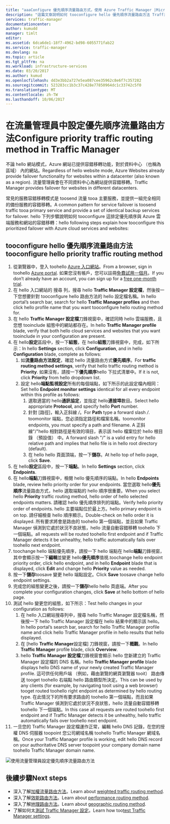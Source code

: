 ```yaml
---
title: "aaaConfigure 優先順序流量路由方式，使用 Azure Traffic Manager |Microsoft 文件"
description: "這篇文章說明如何 tooconfigure hello 優先順序流量路由方法 Traffic Manager 中"
services: traffic-manager
documentationcenter: 
author: kumudd
manager: timlt
editor: 
ms.assetid: 6dca6de1-18f7-4962-bd98-6055771fab22
ms.service: traffic-manager
ms.devlang: na
ms.topic: article
ms.tgt_pltfrm: na
ms.workload: infrastructure-services
ms.date: 03/20/2017
ms.author: kumud
ms.openlocfilehash: dd3e3bb2a727e5ea087cee35962c8e6f7c357282
ms.sourcegitcommit: 523283cc1b3c37c428e77850964dc1c33742c5f0
ms.translationtype: MT
ms.contentlocale: zh-TW
ms.lasthandoff: 10/06/2017
---
```

# <a name="configure-priority-traffic-routing-method-in-traffic-manager"></a><span data-ttu-id="6deab-103">在流量管理員中設定優先順序流量路由方法</span><span class="sxs-lookup"><span data-stu-id="6deab-103">Configure priority traffic routing method in Traffic Manager</span></span>

<span data-ttu-id="6deab-104">不論 hello 網站模式，Azure 網站已提供容錯移轉功能，對於資料中心 （也稱為區域） 內的網站。</span><span class="sxs-lookup"><span data-stu-id="6deab-104">Regardless of hello website mode, Azure Websites already provide failover functionality for websites within a datacenter (also known as a region).</span></span> <span data-ttu-id="6deab-105">流量管理員會在不同資料中心為網站提供容錯移轉。</span><span class="sxs-lookup"><span data-stu-id="6deab-105">Traffic Manager provides failover for websites in different datacenters.</span></span>

<span data-ttu-id="6deab-106">常見的服務容錯移轉模式是 toosend 流量 tooa 主要服務，並提供一組完全相同的備份服務的容錯移轉。</span><span class="sxs-lookup"><span data-stu-id="6deab-106">A common pattern for service failover is toosend traffic tooa primary service and provide a set of identical backup services for failover.</span></span> <span data-ttu-id="6deab-107">hello 下列步驟說明如何 tooconfigure 這排定優先順序與 Azure 雲端服務和網站的容錯移轉：</span><span class="sxs-lookup"><span data-stu-id="6deab-107">hello following steps explain how tooconfigure this prioritized failover with Azure cloud services and websites:</span></span>

## <a name="tooconfigure-hello-priority-traffic-routing-method"></a><span data-ttu-id="6deab-108">tooconfigure hello 優先順序流量路由方法</span><span class="sxs-lookup"><span data-stu-id="6deab-108">tooconfigure hello priority traffic routing method</span></span>

1. <span data-ttu-id="6deab-109">從瀏覽器中，登入 toohello [Azure 入口網站](http://portal.azure.com)。</span><span class="sxs-lookup"><span data-stu-id="6deab-109">From a browser, sign in toohello [Azure portal](http://portal.azure.com).</span></span> <span data-ttu-id="6deab-110">如果您沒有帳戶，您可以註冊[免費試用一個月](https://azure.microsoft.com/free/)。</span><span class="sxs-lookup"><span data-stu-id="6deab-110">If you don’t already have an account, you can sign up for a [free one-month trial](https://azure.microsoft.com/free/).</span></span> 
2. <span data-ttu-id="6deab-111">在 hello 入口網站的 搜尋 列，搜尋 hello **Traffic Manager 設定檔**，然後按一下您想要針對 tooconfigure hello 路由方法的 hello 設定檔名稱。</span><span class="sxs-lookup"><span data-stu-id="6deab-111">In hello portal’s search bar, search for hello **Traffic Manager profiles** and then click hello profile name that you want tooconfigure hello routing method for.</span></span>
3. <span data-ttu-id="6deab-112">在 hello **Traffic Manager 設定檔**刀鋒視窗中，確認同時 hello 雲端服務，且您想 tooinclude 組態中的網站都存在。</span><span class="sxs-lookup"><span data-stu-id="6deab-112">In hello **Traffic Manager profile** blade, verify that both hello cloud services and websites that you want tooinclude in your configuration are present.</span></span>
4. <span data-ttu-id="6deab-113">在 hello**設定**區段中，按一下**組態**，在 hello**組態**刀鋒視窗中，完成，如下所示：</span><span class="sxs-lookup"><span data-stu-id="6deab-113">In hello **Settings** section, click **Configuration**, and in hello **Configuration** blade, complete as follows:</span></span>
    1. <span data-ttu-id="6deab-114">如**流量路由方法設定**，確認 hello 流量路由方式**優先順序**。</span><span class="sxs-lookup"><span data-stu-id="6deab-114">For **traffic routing method settings**, verify that hello traffic routing method is **Priority**.</span></span> <span data-ttu-id="6deab-115">如果沒有，請按一下**優先順序**hello 下拉式清單中。</span><span class="sxs-lookup"><span data-stu-id="6deab-115">If it is not, click **Priority** from hello dropdown list.</span></span>
    2. <span data-ttu-id="6deab-116">設定 hello**端點監視設定**所有的每個端點，如下所示的此設定檔內相同：</span><span class="sxs-lookup"><span data-stu-id="6deab-116">Set hello **Endpoint monitor settings** identical for all every endpoint within this profile as follows:</span></span>
        1. <span data-ttu-id="6deab-117">選取適當的 hello**通訊協定**，並指定 hello**連接埠**數目。</span><span class="sxs-lookup"><span data-stu-id="6deab-117">Select hello appropriate **Protocol**, and specify hello **Port** number.</span></span> 
        2. <span data-ttu-id="6deab-118">針對 [路徑]，輸入正斜線 */*。</span><span class="sxs-lookup"><span data-stu-id="6deab-118">For **Path** type a forward slash */*.</span></span> <span data-ttu-id="6deab-119">toomonitor 端點，您必須指定路徑和檔案名稱。</span><span class="sxs-lookup"><span data-stu-id="6deab-119">toomonitor endpoints, you must specify a path and filename.</span></span> <span data-ttu-id="6deab-120">A 正斜線"/"hello 相對路徑是有效的項目，表示該 hello 檔案位於 hello 根目錄 （預設值） 中。</span><span class="sxs-lookup"><span data-stu-id="6deab-120">A forward slash "/" is a valid entry for hello relative path and implies that hello file is in hello root directory (default).</span></span>
        3. <span data-ttu-id="6deab-121">在 hello hello 頁面頂端，按一下**儲存**。</span><span class="sxs-lookup"><span data-stu-id="6deab-121">At hello top of hello page, click **Save**.</span></span>
5. <span data-ttu-id="6deab-122">在 hello**設定**區段中，按一下**端點**。</span><span class="sxs-lookup"><span data-stu-id="6deab-122">In hello **Settings** section, click **Endpoints**.</span></span>
6. <span data-ttu-id="6deab-123">在 hello**端點**刀鋒視窗中，檢閱 hello 優先順序的端點。</span><span class="sxs-lookup"><span data-stu-id="6deab-123">In hello **Endpoints** blade, review hello priority order for your endpoints.</span></span> <span data-ttu-id="6deab-124">當您選取 hello**優先順序**流量路由方式，hello 選取端點的 hello 順序很重要。</span><span class="sxs-lookup"><span data-stu-id="6deab-124">When you select hello **Priority** traffic routing method, hello order of hello selected endpoints matters.</span></span> <span data-ttu-id="6deab-125">請確認 hello 優先順序排列的端點。</span><span class="sxs-lookup"><span data-stu-id="6deab-125">Verify hello priority order of endpoints.</span></span>  <span data-ttu-id="6deab-126">hello 主要端點位於最上方。</span><span class="sxs-lookup"><span data-stu-id="6deab-126">hello primary endpoint is on top.</span></span> <span data-ttu-id="6deab-127">請仔細檢查 hello 順序顯示。</span><span class="sxs-lookup"><span data-stu-id="6deab-127">Double-check on hello order it is displayed.</span></span> <span data-ttu-id="6deab-128">所有要求將會是路由的 toohello 第一個端點，並且如果 Traffic Manager 偵測到它處於狀況不良狀態，hello 流量自動容錯移轉 toohello 下一個端點。</span><span class="sxs-lookup"><span data-stu-id="6deab-128">all requests will be routed toohello first endpoint and if Traffic Manager detects it be unhealthy, hello traffic automatically fails over toohello next endpoint.</span></span> 
7. <span data-ttu-id="6deab-129">toochange hello 端點優先順序，請按一下 hello 端點在 hello**端點**刀鋒視窗，其中會顯示按一下**編輯**並變更 hello**優先順序**值視.</span><span class="sxs-lookup"><span data-stu-id="6deab-129">toochange hello endpoint priority order, click hello endpoint, and in hello **Endpoint** blade that is displayed, click **Edit** and change hello **Priority** value as needed.</span></span> 
8. <span data-ttu-id="6deab-130">按一下**儲存**toosave 變更 hello 端點設定。</span><span class="sxs-lookup"><span data-stu-id="6deab-130">Click **Save** toosave change hello endpoint settings.</span></span>
9. <span data-ttu-id="6deab-131">完成您的組態變更之後，請按一下**儲存**hello hello 頁底端。</span><span class="sxs-lookup"><span data-stu-id="6deab-131">After you complete your configuration changes, click **Save** at hello bottom of hello page.</span></span>
10. <span data-ttu-id="6deab-132">測試 hello 變更您的組態，如下所示：</span><span class="sxs-lookup"><span data-stu-id="6deab-132">Test hello changes in your configuration as follows:</span></span>
    1.  <span data-ttu-id="6deab-133">在 hello 入口網站搜尋列中，搜尋 hello Traffic Manager 設定檔名稱，然後按一下 hello Traffic Manager 設定檔在 hello 結果中的顯示該 hello。</span><span class="sxs-lookup"><span data-stu-id="6deab-133">In hello portal’s search bar, search for hello Traffic Manager profile name and click hello Traffic Manager profile in hello results that hello displayed.</span></span>
    2.  <span data-ttu-id="6deab-134">在 [hello **Traffic Manager**設定檔] 刀鋒視窗，請按一下**概觀**。</span><span class="sxs-lookup"><span data-stu-id="6deab-134">In hello **Traffic Manager** profile blade, click **Overview**.</span></span>
    3.  <span data-ttu-id="6deab-135">hello **Traffic Manager 設定檔**刀鋒視窗會顯示 hello 您新建立的 Traffic Manager 設定檔的 DNS 名稱。</span><span class="sxs-lookup"><span data-stu-id="6deab-135">hello **Traffic Manager profile** blade displays hello DNS name of your newly created Traffic Manager profile.</span></span> <span data-ttu-id="6deab-136">這可供任何用戶端 （例如，藉由瀏覽的網頁瀏覽器 tooit） 路由傳送 tooget toohello 右端點 hello 路由類型所決定。</span><span class="sxs-lookup"><span data-stu-id="6deab-136">This can be used by any clients (for example, by navigating tooit using a web browser) tooget routed toohello right endpoint as determined by hello routing type.</span></span> <span data-ttu-id="6deab-137">在此情況下的所有要求路由的 toohello 第一個端點，而且如果 Traffic Manager 偵測到它處於狀況不良狀態，hello 流量自動容錯移轉 toohello 下一個端點。</span><span class="sxs-lookup"><span data-stu-id="6deab-137">In this case all requests are routed toohello first endpoint and if Traffic Manager detects it be unhealthy, hello traffic automatically fails over toohello next endpoint.</span></span>
11. <span data-ttu-id="6deab-138">一旦您的 Traffic Manager 設定檔運作正常，編輯 hello DNS 記錄，在您的授權 DNS 伺服器 toopoint 您公司網域名稱 toohello Traffic Manager 網域名稱。</span><span class="sxs-lookup"><span data-stu-id="6deab-138">Once your Traffic Manager profile is working, edit hello DNS record on your authoritative DNS server toopoint your company domain name toohello Traffic Manager domain name.</span></span>

![使用流量管理員設定優先順序流量路由方法][1]

## <a name="next-steps"></a><span data-ttu-id="6deab-140">後續步驟</span><span class="sxs-lookup"><span data-stu-id="6deab-140">Next steps</span></span>


- <span data-ttu-id="6deab-141">深入了解[加權流量路由方法](traffic-manager-configure-weighted-routing-method.md)。</span><span class="sxs-lookup"><span data-stu-id="6deab-141">Learn about [weighted traffic routing method](traffic-manager-configure-weighted-routing-method.md).</span></span>
- <span data-ttu-id="6deab-142">深入了解[效能路由方法](traffic-manager-configure-performance-routing-method.md)。</span><span class="sxs-lookup"><span data-stu-id="6deab-142">Learn about [performance routing method](traffic-manager-configure-performance-routing-method.md).</span></span>
- <span data-ttu-id="6deab-143">深入了解[地理路由方法](traffic-manager-configure-geographic-routing-method.md)。</span><span class="sxs-lookup"><span data-stu-id="6deab-143">Learn about [geographic routing method](traffic-manager-configure-geographic-routing-method.md).</span></span>
- <span data-ttu-id="6deab-144">了解如何太[測試 Traffic Manager 設定](traffic-manager-testing-settings.md)。</span><span class="sxs-lookup"><span data-stu-id="6deab-144">Learn how too[test Traffic Manager settings](traffic-manager-testing-settings.md).</span></span>

<!--Image references-->
[1]: ./media/traffic-manager-priority-routing-method/traffic-manager-priority-routing-method.png